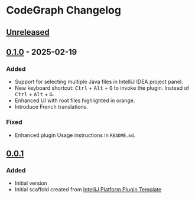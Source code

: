 <!-- Keep a Changelog guide -> https://keepachangelog.com -->

# CodeGraph Changelog

## [Unreleased]

## [0.1.0] - 2025-02-19

### Added

- Support for selecting multiple Java files in IntelliJ IDEA project panel.
- New keyboard shortcut: <kbd>Ctrl</kbd> + <kbd>Alt</kbd> + <kbd>G</kbd> to invoke the plugin. Instead of <kbd>
  Ctrl</kbd> + <kbd>Alt</kbd> + <kbd>G</kbd>.
- Enhanced UI with root files highlighted in orange.
- Introduce French translations.

### Fixed

- Enhanced plugin Usage instructions in `README.md`.

## [0.0.1]

### Added

- Initial version
- Initial scaffold created
  from [IntelliJ Platform Plugin Template](https://github.com/JetBrains/intellij-platform-plugin-template)

[Unreleased]: https://github.com/sisimomo/CodeGraph/compare/v0.1.0...HEAD
[0.1.0]: https://github.com/sisimomo/CodeGraph/compare/v0.0.1...v0.1.0
[0.0.1]: https://github.com/sisimomo/CodeGraph/commits/v0.0.1
